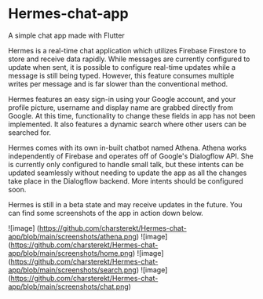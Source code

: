 # Hermes-chat-app
A simple chat app made with Flutter


Hermes is a real-time chat application which utilizes Firebase Firestore to store and receive data rapidly. While messages are currently configured to update when sent, 
it is possible to configure real-time updates while a message is still being typed. However, this feature consumes multiple writes per message and is far slower than
the conventional method. 

Hermes features an easy sign-in using your Google account, and your profile picture, username and display name are grabbed directly from Google. At this time, functionality
to change these fields in app has not been implemented. It also features a dynamic search where other users can be searched for.

Hermes comes with its own in-built chatbot named Athena. Athena works independently of Firebase and operates off of Google's Dialogflow API. She is currently only configured
to handle small talk, but these intents can be updated seamlessly without needing to update the app as all the changes take place in the Dialogflow backend. More intents should
be configured soon. 

Hermes is still in a beta state and may receive updates in the future. You can find some screenshots of the app in action down below.

![image] (https://github.com/charsterekt/Hermes-chat-app/blob/main/screenshots/athena.png)
![image] (https://github.com/charsterekt/Hermes-chat-app/blob/main/screenshots/home.png)
![image] (https://github.com/charsterekt/Hermes-chat-app/blob/main/screenshots/search.png)
![image] (https://github.com/charsterekt/Hermes-chat-app/blob/main/screenshots/chat.png)
